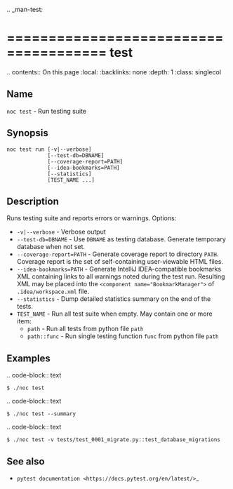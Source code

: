 .. _man-test:

======================================
test
======================================

.. contents:: On this page
    :local:
    :backlinks: none
    :depth: 1
    :class: singlecol

Name
----
`noc test` - Run testing suite

Synopsis
--------

    noc test run [-v|--verbose]
                 [--test-db=DBNAME]
                 [--coverage-report=PATH]
                 [--idea-bookmarks=PATH]
                 [--statistics]
                 [TEST_NAME ...]


Description
-----------
Runs testing suite and reports errors or warnings.
Options:

* `-v|--verbose` - Verbose output
* `--test-db=DBNAME` - Use `DBNAME` as testing database. Generate temporary
    database when not set.
* `--coverage-report=PATH` - Generate coverage report to directory `PATH`.
    Coverage report is the set of self-containing user-viewable HTML files.
* `--idea-bookmarks=PATH` - Generate IntelliJ IDEA-compatible bookmarks XML
    containing links to all warnings noted during the test run. Resulting
    XML may be placed into the `<component name="BookmarkManager">` of
    `.idea/workspace.xml` file.
* `--statistics` - Dump detailed statistics summary on the end of the tests.
* `TEST_NAME` - Run all test suite when empty. May contain one or more
    item:
  * `path` - Run all tests from python file `path`
  * `path::func` - Run single testing function `func` from python file `path`

Examples
--------

.. code-block:: text

    $ ./noc test

.. code-block:: text

    $ ./noc test --summary

.. code-block:: text

    $ ./noc test -v tests/test_0001_migrate.py::test_database_migrations

See also
--------
* `pytest documentation <https://docs.pytest.org/en/latest/>`_
